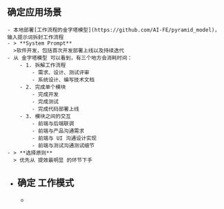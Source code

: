 ## 确定应用场景
	- 本地部署[工作流程的金字塔模型](https://github.com/AI-FE/pyramid_model)，输入提示词拆封工作流程
	- > **System Prompt** 
	  >软件开发，包括首次开发部署上线以及持续迭代
	- 从 金字塔模型 可以看到，有三个地方会消耗时间：
		- 1. 拆解工作流程
			- 需求、设计、测试评审
			- 系统设计、编写技术文档
		- 2. 完成单个模块
			- 完成开发
			- 完成测试
			- 完成代码部署上线
		- 3. 模块之间的交互
			- 前端与后端联调
			- 前端与产品沟通需求
			- 前端与 UI 沟通设计实现
			- 前端与测试沟通测试细节
	- > **选择原则**
	  > 优先从 提效最明显 的环节下手
- ## 确定 工作模式
	-